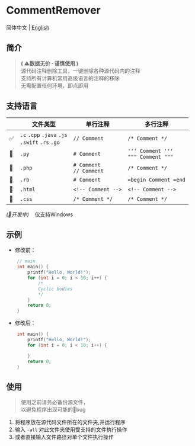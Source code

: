 # CommentRemover
简体中文 | [English](./README_en.md)

## 简介

 > <b>( ⚠数据无价 · 谨慎使用 )</b>  
源代码注释删除工具，一键删除各种源代码内的注释  
支持所有计算机常用高级语言的注释的移除  
无需配置任何环境，即点即用

## 支持语言

||文件类型|单行注释|多行注释|
|---|---|---|---|
|✅|`.c` `.cpp` `.java` `.js`<br>`.swift` `.rs` `.go`|`// Comment`|`/* Comment */`|
|🚧|`.py`       |`# Comment`        |`''' Comment '''`<br>`""" Comment """`|
|🚧|`.php`      |`# Comment`<br>`// Comment` |`/* Comment */`|
|🚧|`.rb`       |`# Comment`        |`=begin Comment =end`|
|🚧|`.html`     |`<!-- Comment -->` |`<!-- Comment -->`|
|🚧|`.css`      |`/* Comment */`    |`/* Comment */`|

<i>(🚧开发中)</i>&nbsp;&nbsp;&nbsp;&nbsp;仅支持Windows  

## 示例
 - 修改前：
```c
    // main
    int main() {
        printf("Hello, World!"); 
        for (int i = 0; i < 10; i++) {       
            /*
            Cyclic bodies
            */
        }
        return 0;
    }
```
 - 修改后：
```c
    int main() {
        printf("Hello, World!"); 
        for (int i = 0; i < 10; i++) {       

        }
        return 0;
    }
```

## 使用

 > 使用之前请务必备份源文件，  
 > 以避免程序出现可能的🐛bug  
1. 将程序放在源代码文件所在的文件夹,并运行程序
2. 输入 `-all` 对此文件夹使用受支持的文件执行操作
3. 或者直接输入文件路径对单个文件执行操作
